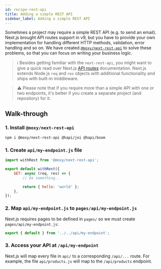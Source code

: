 ```yaml
---
id: recipe-rest-api
title: Adding a simple REST API
sidebar_label: Adding a simple REST API
---
```


Sometimes a project may require a simple REST API (e.g. to send an email). Next.js brought API routes support in v9, but you have to provide your own implementation for handling different HTTP methods, validation, error handling and so on. We have created [`@moxy/next-rest-api`](https://github.com/moxystudio/next-rest-api/) to solve these problems, so that you can focus on writing your business logic.

> ℹ️ Besides getting familiar with the `next-rest-api`, you might want to give a quick read over Next.js [API routes](https://nextjs.org/docs#api-routes) documentation. Next.js extends Node.js `req` and `res` objects with additional functionality and ships with built-in middleware.

> ⚠️ Please note that if you require more than a simple API with one or two endpoints, it's better if you create a separate project (and repository) for it.

## Walk-through

### 1. Install `@moxy/next-rest-api`

```bash
npm i @moxy/next-rest-api @hapi/joi @hapi/boom
```

### 1. Create `api/my-endpoint.js` file

```js
import withRest from '@moxy/next-rest-api';

export default withRest({
    GET: async (req, res) => {
        // Do something..

        return { hello: 'world' };
    },
});
```

### 2. Map `api/my-endpoint.js` to `pages/api/my-endpoint.js`

Next.js requires pages to be defined in `pages/` so we must create `pages/api/my-endpoint.js`:

```js
export { default } from '../../api/my-endpoint';
```

### 3. Access your API at `/api/my-endpoint`

Next.js will map every file in `api/` to a corresponding `/api/...` route. For example, the file `api/products.js` will map to the `/api/products` endpoint.
